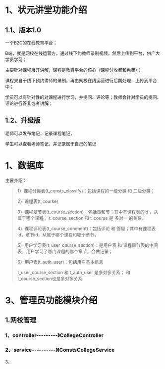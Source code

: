 

































# 1、状元讲堂功能介绍

## 1.1、版本1.0

一个B2C的在线教育平台；

B端，就是网校在线运营方，通过线下约教师录制视频，然后上传到平台，供广大学员学习；

主要针对课程展开讲解，课程是教育平台的核心（课程分收费和免费）；

课程来自于线下预约讲师的录制，再由网校在线运营进行后期处理，上传到平台中；

学员可以有针对性的对课程进行学习，并提问、评论等；教师会针对学员的提问、评论进行答复或者讲解；

## 1.2、升级版

老师可以发布笔记，记录课程笔记，

学生可以查看老师笔记，并记录属于自己的笔记



# 1、数据库

主要介绍：

> 1）课程分类表(t_consts_classify)：包括课程的一级分类 和 二级分类；
>
> 2）课程表(t_course)
>
> 3）课程章节表(t_course_section)：包括章和节；其中有课程表的id ，从属于哪个课程；  t_course_section 和 t_course 是 多对一 的关系；
>
> 4）课程评论表(t_course_comment)：包括评论 和 答疑；其中有课程表id，章节id，从属于哪个课程和哪个章节，
>
> 5）用户学习表(t_user_course_section)：是用户表 和  课程章节表的中间表，用户学习了哪门课程的哪个章节，会做记录；
>
> 6）用户表(t_auth_user)：包括用户基本信息
>
> t_user_course_section 和 t_auth_user 是多对多关系； 和 t_course_section也是多对多关系



# 3、管理员功能模块介绍

## 1.网校管理

### 1、controller---------》CollegeController



### 2、service----------》IConstsCollegeService



3、

